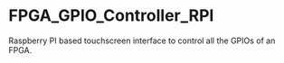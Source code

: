 # FPGA_GPIO_Controller_RPI
 Raspberry PI based touchscreen interface to control all the GPIOs of an FPGA.
